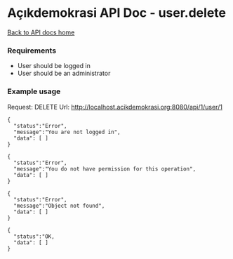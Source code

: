# Açıkdemokrasi API Doc - user.delete

[Back to API docs home](Home)

### Requirements
- User should be logged in
- User should be an administrator

### Example usage

Request: DELETE
Url: http://localhost.acikdemokrasi.org:8080/api/1/user/1

```
{
  "status":"Error",
  "message":"You are not logged in",
  "data": [ ]
}
```
```
{
  "status":"Error",
  "message":"You do not have permission for this operation",
  "data": [ ]
}
```

```
{
  "status":"Error",
  "message":"Object not found",
  "data": [ ]
}
```
```
{
  "status":"OK,
  "data": [ ]
}
```